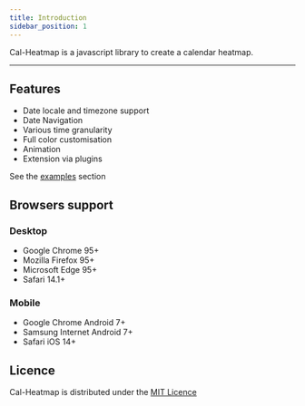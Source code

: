 ```yaml
---
title: Introduction
sidebar_position: 1
---
```


Cal-Heatmap is a javascript library to create a calendar heatmap.

<hr/>

## Features

- Date locale and timezone support
- Date Navigation
- Various time granularity
- Full color customisation
- Animation
- Extension via plugins

See the [examples](/examples) section

## Browsers support

### Desktop

- Google Chrome 95+
- Mozilla Firefox 95+
- Microsoft Edge 95+
- Safari 14.1+

### Mobile

- Google Chrome Android 7+
- Samsung Internet Android 7+
- Safari iOS 14+

## Licence

Cal-Heatmap is distributed under the [MIT Licence](https://github.com/wa0x6e/cal-heatmap/blob/master/LICENCE)
